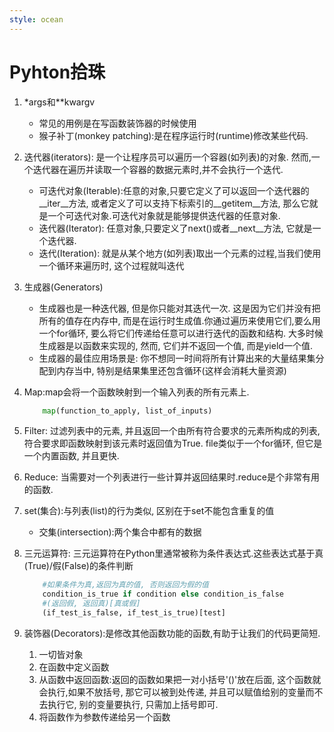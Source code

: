 ```yaml
---
style: ocean
---
```

Pyhton拾珠
===

1. *args和**kwargv
	* 常见的用例是在写函数装饰器的时候使用
	* 猴子补丁(monkey patching):是在程序运行时(runtime)修改某些代码.

2. 迭代器(iterators): 是一个让程序员可以遍历一个容器(如列表)的对象. 然而,一个迭代器在遍历并读取一个容器的数据元素时,并不会执行一个迭代.
	* 可迭代对象(Iterable):任意的对象,只要它定义了可以返回一个迭代器的__iter__方法, 或者定义了可以支持下标索引的__getitem__方法, 那么它就是一个可迭代对象.可迭代对象就是能够提供迭代器的任意对象.
	* 迭代器(Iterator): 任意对象,只要定义了next()或者__next__方法, 它就是一个迭代器.
	* 迭代(Iteration): 就是从某个地方(如列表)取出一个元素的过程,当我们使用一个循环来遍历时, 这个过程就叫迭代

3. 生成器(Generators)
	* 生成器也是一种迭代器, 但是你只能对其迭代一次. 这是因为它们并没有把所有的值存在内存中, 而是在运行时生成值.你通过遍历来使用它们,要么用一个for循环, 要么将它们传递给任意可以进行迭代的函数和结构. 大多时候生成器是以函数来实现的, 然而, 它们并不返回一个值, 而是yield一个值.
	* 生成器的最佳应用场景是: 你不想同一时间将所有计算出来的大量结果集分配到内存当中, 特别是结果集里还包含循环(这样会消耗大量资源)


4. Map:map会将一个函数映射到一个输入列表的所有元素上.
	```Python
		map(function_to_apply, list_of_inputs)
	```
5. Filter: 过滤列表中的元素, 并且返回一个由所有符合要求的元素所构成的列表, 符合要求即函数映射到该元素时返回值为True. file类似于一个for循环, 但它是一个内置函数, 并且更快.

6. Reduce: 当需要对一个列表进行一些计算并返回结果时.reduce是个非常有用的函数.

7. set(集合):与列表(list)的行为类似, 区别在于set不能包含重复的值
	* 交集(intersection):两个集合中都有的数据

8. 三元运算符: 三元运算符在Python里通常被称为条件表达式.这些表达式基于真(True)/假(False)的条件判断
	```Python
		#如果条件为真,返回为真的值, 否则返回为假的值
		condition_is_true if condition else condition_is_false
		#(返回假, 返回真)[真或假]
		(if_test_is_false, if_test_is_true)[test]
	```

9. 装饰器(Decorators):是修改其他函数功能的函数,有助于让我们的代码更简短.

	1. 一切皆对象
	2. 在函数中定义函数
	3. 从函数中返回函数:返回的函数如果把一对小括号'()'放在后面, 这个函数就会执行,如果不放括号, 那它可以被到处传递, 并且可以赋值给别的变量而不去执行它, 别的变量要执行, 只需加上括号即可.
	4. 将函数作为参数传递给另一个函数
	
